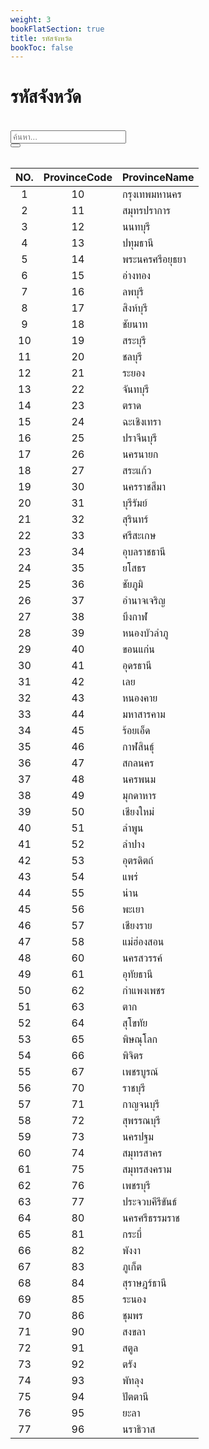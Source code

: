 ```yaml
---
weight: 3
bookFlatSection: true
title: รหัสจังหวัด
bookToc: false
---
```


รหัสจังหวัด 
====

 <link rel="stylesheet" href="https://maxcdn.bootstrapcdn.com/bootstrap/4.4.1/css/bootstrap.min.css">
<script src="https://ajax.googleapis.com/ajax/libs/jquery/3.4.1/jquery.min.js"></script>
<script src="https://cdnjs.cloudflare.com/ajax/libs/popper.js/1.16.0/umd/popper.min.js"></script>
<script src="https://maxcdn.bootstrapcdn.com/bootstrap/4.4.1/js/bootstrap.min.js"></script>
<link rel="stylesheet" href="https://use.fontawesome.com/releases/v5.7.0/css/all.css" integrity="sha384-lZN37f5QGtY3VHgisS14W3ExzMWZxybE1SJSEsQp9S+oqd12jhcu+A56Ebc1zFSJ" crossorigin="anonymous">

<style>
table .input-group {
  width:100%;
}
</style>



<div class="container-fluid">
<br>
 <div class="input-group">
    <input type="text" class="form-control col-sm-4 border-danger" id="myInput" placeholder="ค้นหา..."  >
    <div class="input-group-append">
      <button class="btn btn-danger" type="button">
        <i class="fa fa-search text-white "></i>
      </button>
    </div>
  </div>
<br>

| NO. | ProvinceCode | ProvinceName    |
|:---:|:--------------:|-------------|
| 1   | 10           | กรุงเทพมหานคร   |
| 2   | 11           | สมุทรปราการ     |
| 3   | 12           | นนทบุรี         |
| 4   | 13           | ปทุมธานี        |
| 5   | 14           | พระนครศรีอยุธยา |
| 6   | 15           | อ่างทอง         |
| 7   | 16           | ลพบุรี          |
| 8   | 17           | สิงห์บุรี       |
| 9   | 18           | ชัยนาท          |
| 10  | 19           | สระบุรี         |
| 11  | 20           | ชลบุรี          |
| 12  | 21           | ระยอง           |
| 13  | 22           | จันทบุรี        |
| 14  | 23           | ตราด            |
| 15  | 24           | ฉะเชิงเทรา      |
| 16  | 25           | ปราจีนบุรี      |
| 17  | 26           | นครนายก         |
| 18  | 27           | สระแก้ว         |
| 19  | 30           | นครราชสีมา      |
| 20  | 31           | บุรีรัมย์       |
| 21  | 32           | สุรินทร์        |
| 22  | 33           | ศรีสะเกษ        |
| 23  | 34           | อุบลราชธานี     |
| 24  | 35           | ยโสธร           |
| 25  | 36           | ชัยภูมิ         |
| 26  | 37           | อำนาจเจริญ      |
| 27  | 38           | บึงกาฬ          |
| 28  | 39           | หนองบัวลำภู     |
| 29  | 40           | ขอนแก่น         |
| 30  | 41           | อุดรธานี        |
| 31  | 42           | เลย             |
| 32  | 43           | หนองคาย         |
| 33  | 44           | มหาสารคาม       |
| 34  | 45           | ร้อยเอ็ด        |
| 35  | 46           | กาฬสินธุ์       |
| 36  | 47           | สกลนคร          |
| 37  | 48           | นครพนม          |
| 38  | 49           | มุกดาหาร        |
| 39  | 50           | เชียงใหม่       |
| 40  | 51           | ลำพูน           |
| 41  | 52           | ลำปาง           |
| 42  | 53           | อุตรดิตถ์       |
| 43  | 54           | แพร่            |
| 44  | 55           | น่าน            |
| 45  | 56           | พะเยา           |
| 46  | 57           | เชียงราย        |
| 47  | 58           | แม่ฮ่องสอน      |
| 48  | 60           | นครสวรรค์       |
| 49  | 61           | อุทัยธานี       |
| 50  | 62           | กำแพงเพชร       |
| 51  | 63           | ตาก             |
| 52  | 64           | สุโขทัย         |
| 53  | 65           | พิษณุโลก        |
| 54  | 66           | พิจิตร          |
| 55  | 67           | เพชรบูรณ์       |
| 56  | 70           | ราชบุรี         |
| 57  | 71           | กาญจนบุรี       |
| 58  | 72           | สุพรรณบุรี      |
| 59  | 73           | นครปฐม          |
| 60  | 74           | สมุทรสาคร       |
| 61  | 75           | สมุทรสงคราม     |
| 62  | 76           | เพชรบุรี        |
| 63  | 77           | ประจวบคีรีขันธ์ |
| 64  | 80           | นครศรีธรรมราช   |
| 65  | 81           | กระบี่          |
| 66  | 82           | พังงา           |
| 67  | 83           | ภูเก็ต          |
| 68  | 84           | สุราษฎร์ธานี    |
| 69  | 85           | ระนอง           |
| 70  | 86           | ชุมพร           |
| 71  | 90           | สงขลา           |
| 72  | 91           | สตูล            |
| 73  | 92           | ตรัง            |
| 74  | 93           | พัทลุง          |
| 75  | 94           | ปัตตานี         |
| 76  | 95           | ยะลา            |
| 77  | 96           | นราธิวาส        |

<script>


function filterTable(event) {
    var filter = event.target.value.toUpperCase();
    var rows = document.querySelector(".markdown table tbody").rows;
    
    for (var i = 0; i < rows.length; i++) {
        var firstCol = rows[i].cells[1].textContent.toUpperCase();
        var secondCol = rows[i].cells[2].textContent.toUpperCase();
        if (firstCol.indexOf(filter) > -1 || secondCol.indexOf(filter) > -1) {
            rows[i].style.display = "";
        } else {
            rows[i].style.display = "none";
        }      
    }
}

document.querySelector('#myInput').addEventListener('keyup', filterTable, false);
</script>


